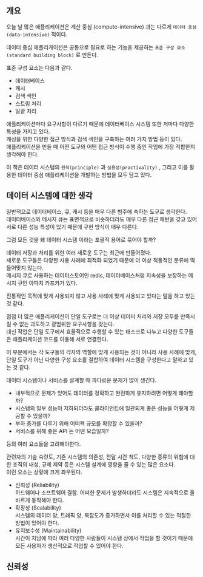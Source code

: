 ## 개요

오늘 날 많은 애플리케이션은 계산 중심 (compute-intensive) 과는 다르게 `데이터 중심 (data-intensive)` 적이다. 

데이터 중심 애플리케이션은 공통으로 필요로 하는 기능을 제공하는 `표준 구성 요소(standard building block)` 로 만든다.  

표준 구성 요소는 다음과 같다.  

- 데이터베이스
- 캐시
- 검색 색인
- 스트림 처리
- 일괄 처리

애플리케이션마다 요구사항이 다르기 때문에 데이터베이스 시스템 또한 저마다 다양한 특성을 가지고 있다.  
캐싱을 위한 다양한 접근 방식과 검색 색인을 구축하는 여러 가지 방법 등이 있다.  
애플리케이션을 만들 때 어떤 도구와 어떤 접근 방식이 수행 중인 작업에 가장 적합한지 생각해야 한다.  

이 책은 데이터 시스템의 `원칙(principle)` 과 `실용성(practivality)` , 그리고 이를 활용한 데이터 중심 애플리케이션을 개발하는 방법을 모두 담고 있다.  

## 데이터 시스템에 대한 생각

일반적으로 데이터베이스, 큐, 캐시 등을 매우 다른 범주에 속하는 도구로 생각한다.  
데이터베이스와 메시지 큐는 표면적으로 비슷하더라도 매우 다른 접근 패턴을 갖고 있어 서로 다른 성능 특성이 있기 때문에 구현 방식이 매우 다른다.  

그럼 모든 것을 왜 데이터 시스템 이라는 포괄적 용어로 묶어야 할까?

데이터 저장과 처리를 위한 여러 새로운 도구는 최근에 만들어졌다.  
새로운 도구들은 다양한 사용 사례에 최적화 되었기 때문에 더 이상 적통적인 분류에 딱 들어맞지 않는다.  
메시지 큐로 사용하는 데이터스토어인 redis, 데이터베이스처럼 지속성을 보장하는 메시지 큐인 아파치 카프카가 있다.  

전통적인 목적에 맞게 사용되지 않고 사용 사례에 맞게 사용되고 있다는 말을 하고 있는 것 같다. 

점점 더 많은 애플리케이션이 단일 도구로는 더 이상 데이터 처리와 저장 모두를 만족시킬 수 없는 과도하고 광범위한 요구사항을 갖는다.  
대신 작업은 단일 도구에서 효율적으로 수행할 수 있는 태스크로 나누고 다양한 도구들은 애플리케이션 코드를 이용해 서로 연결한다.  

이 부분에서는 각 도구들의 각자의 역할에 맞게 사용되는 것이 아니라 사용 사례에 맞게, 단일 도구가 아닌 다양한 구성 요소를 결합하여 데이터 시스템을 구성한다고 말하고 있는 것 같다.  


데이터 시스템이나 서비스를 설계할 때 까다로운 문제가 많이 생긴다.  

- 내부적으로 문제가 있어도 데이터를 정확하고 완전하게 유지하려면 어떻게 해야할까?
- 시스템의 일부 성능이 저하되더라도 클라이언트에 일관되게 좋은 성능을 어떻게 제공할 수 있을까?
- 부하 증가를 다루기 위해 어떠헥 규모를 확장할 수 있을까?
- 서비스를 위해 좋은 API 는 어떤 모습일까?

등의 여러 요소들을 고려해야한다.  

관련자의 기술 숙련도, 기존 시스템의 의존성, 전달 시간 척도, 다양한 종류의 위험에 대한 조직의 내성, 규제 제약 등은 시스템 설계에 영향을 줄 수 있는 많은 요소다.  
이런 요소는 상황에 크게 좌우된다.  

- 신뢰성 (Reliability)  
    하드웨어나 소프트웨어 결함. 어떠한 문제가 발생하더라도 시스템은 지속적으로 올바르게 동작해야 한다.  
- 확장성 (Scalability)  
    시스템의 데이터 양, 트래픽 양, 복잡도가 증가하면서 이를 처리할 수 있는 적절한 방법이 있어야 한다.  
- 유지보수성 (Maintainability)  
    시간이 지남에 따라 여러 다양한 사람들이 시스템 상에서 작업을 할 것이기 때문에 모든 사용자가 생산적으로 작업할 수 있어야 한다.  

## 신뢰성


